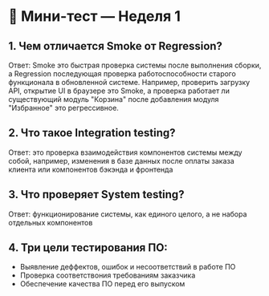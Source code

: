 # 🧪 Мини-тест — Неделя 1

## 1. Чем отличается Smoke от Regression?
Ответ:
Smoke это быстрая проверка системы после выполнения сборки, а Regression последующая проверка работоспособности старого функционала в обновленной системе.
Например, проверить загрузку API, открытие UI в браузере это Smoke, а проверка работает ли существующий модуль "Корзина" после добавления модуля "Избранное" это регрессивное.

## 2. Что такое Integration testing?
Ответ:
это проверка взаимодействия компонентов системы между собой, например, изменения в базе данных после оплаты заказа клиента или компонентов бэкэнда и фронтенда

## 3. Что проверяет System testing?
Ответ:
функционирование системы, как единого целого, а не набора отдельных компонентов

## 4. Три цели тестирования ПО:
- Выявление деффектов, ошибок и несоответствий в работе ПО 
- Проверка соответствония требованиям заказчика
- Обеспечение качества ПО перед его выпуском
